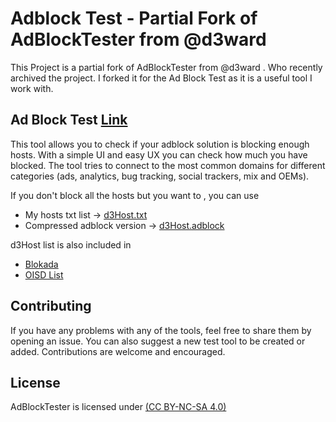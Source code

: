 # Adblock Test - Partial Fork of AdBlockTester from @d3ward


This Project is a partial fork of AdBlockTester from @d3ward . Who recently archived the project. I forked it for the Ad Block Test as it is a useful tool I work with.

## Ad Block Test  [Link](https://yafia.github.io/AdBlockTester/adblock)
This tool allows you to check if your adblock solution is blocking enough hosts. With a simple UI and easy UX you can check how much you have blocked. The tool tries to connect to the most common domains for different categories (ads, analytics, bug tracking, social trackers, mix and OEMs).

If you don't block all the hosts but you want to , you can use
- My hosts txt list -> [d3Host.txt](https://raw.githubusercontent.com/yafia/AdBlockTester/master/src/d3host.txt)
- Compressed adblock version -> [d3Host.adblock](https://raw.githubusercontent.com/yafia/AdBlockTester/master/src/d3host.adblock)

d3Host list is also included in 
- [Blokada](https://blokada.org/)
- [OISD List](https://oisd.nl/)




## Contributing

If you have any problems with any of the tools, feel free to share them by opening an issue. 
You can also suggest a new test tool to be created or added. Contributions are welcome and encouraged.


## License

AdBlockTester is licensed under [(CC BY-NC-SA 4.0)](https://creativecommons.org/licenses/by-nc-sa/4.0/)
